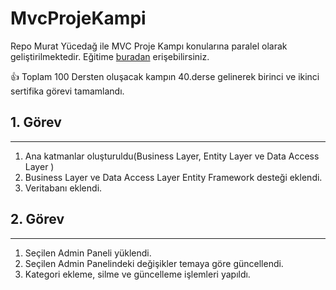 # MvcProjeKampi
Repo Murat Yücedağ ile MVC Proje Kampı konularına paralel olarak geliştirilmektedir. Eğitime [buradan](https://www.youtube.com/watch?v=yFToRUL6h8A&list=PLKnjBHu2xXNNQJehhCg--CzQQMHXTsFAb&ab_channel=MuratY%C3%BCceda%C4%9F) erişebilirsiniz.


👍 Toplam 100 Dersten oluşacak kampın 40.derse gelinerek birinci ve ikinci sertifika görevi tamamlandı.

## 1. Görev
---
   1. Ana katmanlar oluşturuldu(Business Layer, Entity Layer ve Data Access Layer )
   2. Business Layer ve Data Access Layer Entity Framework desteği eklendi.
   3. Veritabanı eklendi.
    
## 2. Görev
---
   1. Seçilen Admin Paneli yüklendi.
   2. Seçilen Admin Panelindeki değişikler temaya göre güncellendi.
   3. Kategori ekleme, silme ve güncelleme işlemleri yapıldı.
   
    

